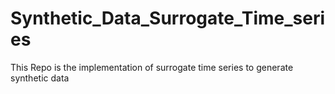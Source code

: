 # Synthetic_Data_Surrogate_Time_series
This Repo is the implementation of surrogate time series to generate synthetic data

